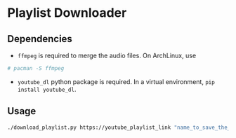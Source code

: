 # Playlist Downloader

## Dependencies

- `ffmpeg` is required to merge the audio files. On ArchLinux, use 
```bash
# pacman -S ffmpeg
```

- `youtube_dl` python package is required. In a virtual environment, `pip install youtube_dl`.


## Usage

```bash
./download_playlist.py https://youtube_playlist_link "name_to_save_the_playlist_to"
```

